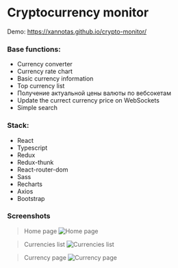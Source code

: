 # Cryptocurrency monitor
Demo: https://xannotas.github.io/crypto-monitor/

### Base functions:
- Currency converter
- Currency rate chart
- Basic currency information
- Top currency list
- Получение актуальной цены валюты по вебсокетам
- Update the currect currency price on WebSockets
- Simple search

### Stack:
- React
- Typescript
- Redux
- Redux-thunk
- React-router-dom
- Sass
- Recharts
- Axios
- Bootstrap

### Screenshots
> Home page
![Home page](https://i.ibb.co/6vt4tYg/3-min.png)

> Currencies list
![Currencies list](https://i.ibb.co/5sFhZY5/1-min.png)

> Currency page
![Currency page](https://i.ibb.co/qgphHsf/2-min.png)
